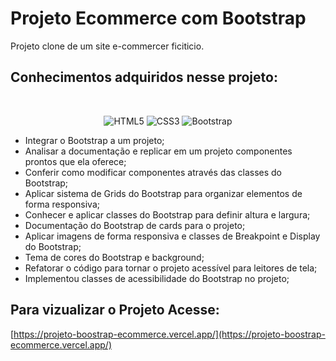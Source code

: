 # Projeto Ecommerce com Bootstrap
Projeto clone de um site e-commercer ficiticio.
## Conhecimentos adquiridos nesse projeto: 
<br>
<div align="center" >

![HTML5](https://img.shields.io/badge/html5-%23E34F26.svg?style=for-the-badge&logo=html5&logoColor=white)
![CSS3](https://img.shields.io/badge/css3-%231572B6.svg?style=for-the-badge&logo=css3&logoColor=white)
![Bootstrap](https://img.shields.io/badge/bootstrap-%238511FA.svg?style=for-the-badge&logo=bootstrap&logoColor=white)

</div>

- Integrar o Bootstrap a um projeto;
- Analisar a documentação e replicar em um projeto componentes prontos que ela oferece;
- Conferir como modificar componentes através das classes do Bootstrap;
- Aplicar sistema de Grids do Bootstrap para organizar elementos de forma responsiva;
- Conhecer e aplicar classes do Bootstrap para definir altura e largura;
- Documentação do Bootstrap de cards para o projeto;
- Aplicar imagens de forma responsiva e classes de Breakpoint e Display do Bootstrap;
- Tema de cores do Bootstrap e background;
- Refatorar o código para tornar o projeto acessível para leitores de tela;
- Implementou classes de acessibilidade do Bootstrap no projeto;

## Para vizualizar o Projeto Acesse:

[https://projeto-boostrap-ecommerce.vercel.app/](https://projeto-boostrap-ecommerce.vercel.app/)

